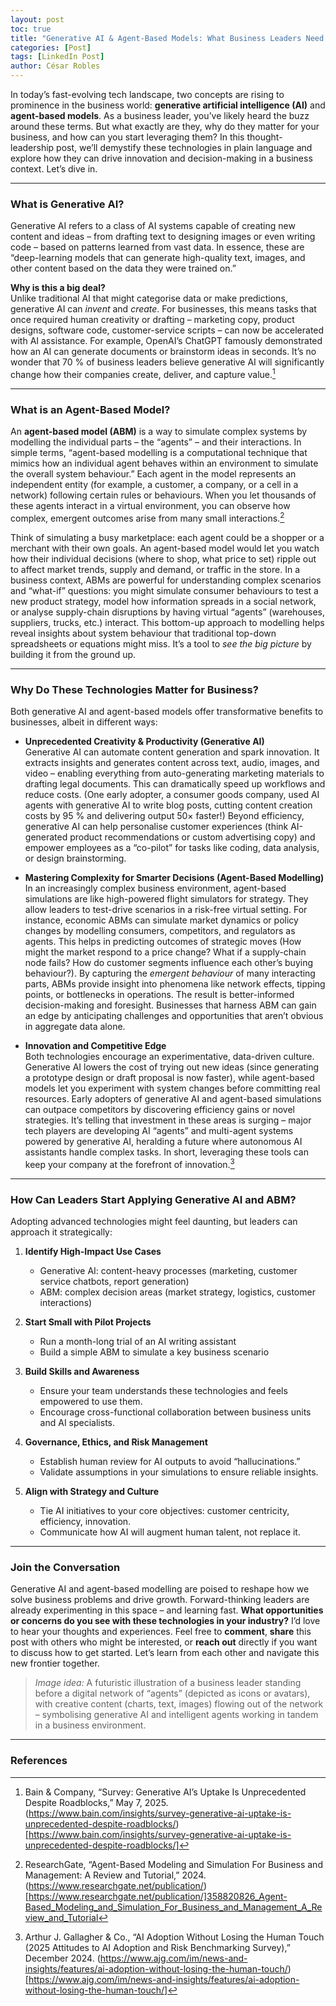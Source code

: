 ```yaml
---
layout: post
toc: true
title: "Generative AI & Agent-Based Models: What Business Leaders Need to Know"
categories: [Post]
tags: [LinkedIn Post]
author: César Robles
---
```

In today’s fast-evolving tech landscape, two concepts are rising to prominence in the business world: **generative artificial intelligence (AI)** and **agent-based models**. As a business leader, you’ve likely heard the buzz around these terms. But what exactly are they, why do they matter for your business, and how can you start leveraging them? In this thought-leadership post, we’ll demystify these technologies in plain language and explore how they can drive innovation and decision-making in a business context. Let’s dive in.

---

### What is Generative AI?

Generative AI refers to a class of AI systems capable of creating new content and ideas – from drafting text to designing images or even writing code – based on patterns learned from vast data. In essence, these are “deep-learning models that can generate high-quality text, images, and other content based on the data they were trained on.”

**Why is this a big deal?**  
Unlike traditional AI that might categorise data or make predictions, generative AI can _invent_ and _create_. For businesses, this means tasks that once required human creativity or drafting – marketing copy, product designs, software code, customer-service scripts – can now be accelerated with AI assistance. For example, OpenAI’s ChatGPT famously demonstrated how an AI can generate documents or brainstorm ideas in seconds. It’s no wonder that 70 % of business leaders believe generative AI will significantly change how their companies create, deliver, and capture value.[^1]

---

### What is an Agent-Based Model?

An **agent-based model (ABM)** is a way to simulate complex systems by modelling the individual parts – the “agents” – and their interactions. In simple terms, “agent-based modelling is a computational technique that mimics how an individual agent behaves within an environment to simulate the overall system behaviour.” Each agent in the model represents an independent entity (for example, a customer, a company, or a cell in a network) following certain rules or behaviours. When you let thousands of these agents interact in a virtual environment, you can observe how complex, emergent outcomes arise from many small interactions.[^2]

Think of simulating a busy marketplace: each agent could be a shopper or a merchant with their own goals. An agent-based model would let you watch how their individual decisions (where to shop, what price to set) ripple out to affect market trends, supply and demand, or traffic in the store. In a business context, ABMs are powerful for understanding complex scenarios and “what-if” questions: you might simulate consumer behaviours to test a new product strategy, model how information spreads in a social network, or analyse supply-chain disruptions by having virtual “agents” (warehouses, suppliers, trucks, etc.) interact. This bottom-up approach to modelling helps reveal insights about system behaviour that traditional top-down spreadsheets or equations might miss. It’s a tool to _see the big picture_ by building it from the ground up.

---

### Why Do These Technologies Matter for Business?

Both generative AI and agent-based models offer transformative benefits to businesses, albeit in different ways:

- **Unprecedented Creativity & Productivity (Generative AI)**  
  Generative AI can automate content generation and spark innovation. It extracts insights and generates content across text, audio, images, and video – enabling everything from auto-generating marketing materials to drafting legal documents. This can dramatically speed up workflows and reduce costs. (One early adopter, a consumer goods company, used AI agents with generative AI to write blog posts, cutting content creation costs by 95 % and delivering output 50× faster!) Beyond efficiency, generative AI can help personalise customer experiences (think AI-generated product recommendations or custom advertising copy) and empower employees as a “co-pilot” for tasks like coding, data analysis, or design brainstorming.

- **Mastering Complexity for Smarter Decisions (Agent-Based Modelling)**  
  In an increasingly complex business environment, agent-based simulations are like high-powered flight simulators for strategy. They allow leaders to test-drive scenarios in a risk-free virtual setting. For instance, economic ABMs can simulate market dynamics or policy changes by modelling consumers, competitors, and regulators as agents. This helps in predicting outcomes of strategic moves (How might the market respond to a price change? What if a supply-chain node fails? How do customer segments influence each other’s buying behaviour?). By capturing the _emergent behaviour_ of many interacting parts, ABMs provide insight into phenomena like network effects, tipping points, or bottlenecks in operations. The result is better-informed decision-making and foresight. Businesses that harness ABM can gain an edge by anticipating challenges and opportunities that aren’t obvious in aggregate data alone.

- **Innovation and Competitive Edge**  
  Both technologies encourage an experimentative, data-driven culture. Generative AI lowers the cost of trying out new ideas (since generating a prototype design or draft proposal is now faster), while agent-based models let you experiment with system changes before committing real resources. Early adopters of generative AI and agent-based simulations can outpace competitors by discovering efficiency gains or novel strategies. It’s telling that investment in these areas is surging – major tech players are developing AI “agents” and multi-agent systems powered by generative AI, heralding a future where autonomous AI assistants handle complex tasks. In short, leveraging these tools can keep your company at the forefront of innovation.[^3]

---

### How Can Leaders Start Applying Generative AI and ABM?

Adopting advanced technologies might feel daunting, but leaders can approach it strategically:

1. **Identify High-Impact Use Cases**  
   - Generative AI: content-heavy processes (marketing, customer service chatbots, report generation)  
   - ABM: complex decision areas (market strategy, logistics, customer interactions)

2. **Start Small with Pilot Projects**  
   - Run a month-long trial of an AI writing assistant  
   - Build a simple ABM to simulate a key business scenario

3. **Build Skills and Awareness**  
   - Ensure your team understands these technologies and feels empowered to use them.  
   - Encourage cross-functional collaboration between business units and AI specialists.

4. **Governance, Ethics, and Risk Management**  
   - Establish human review for AI outputs to avoid “hallucinations.”  
   - Validate assumptions in your simulations to ensure reliable insights.

5. **Align with Strategy and Culture**  
   - Tie AI initiatives to your core objectives: customer centricity, efficiency, innovation.  
   - Communicate how AI will augment human talent, not replace it.

---

### Join the Conversation

Generative AI and agent-based modelling are poised to reshape how we solve business problems and drive growth. Forward-thinking leaders are already experimenting in this space – and learning fast. **What opportunities or concerns do you see with these technologies in your industry?** I’d love to hear your thoughts and experiences. Feel free to **comment**, **share** this post with others who might be interested, or **reach out** directly if you want to discuss how to get started. Let’s learn from each other and navigate this new frontier together.

> *Image idea:* A futuristic illustration of a business leader standing before a digital network of “agents” (depicted as icons or avatars), with creative content (charts, text, images) flowing out of the network – symbolising generative AI and intelligent agents working in tandem in a business environment.

---

### References

[^1]: Bain & Company, “Survey: Generative AI’s Uptake Is Unprecedented Despite Roadblocks,” May 7, 2025. (https://www.bain.com/insights/survey-generative-ai-uptake-is-unprecedented-despite-roadblocks/)[https://www.bain.com/insights/survey-generative-ai-uptake-is-unprecedented-despite-roadblocks/]  
[^2]: ResearchGate, “Agent-Based Modeling and Simulation For Business and Management: A Review and Tutorial,” 2024. (https://www.researchgate.net/publication/)[https://www.researchgate.net/publication/]358820826_Agent-Based_Modeling_and_Simulation_For_Business_and_Management_A_Review_and_Tutorial  
[^3]: Arthur J. Gallagher & Co., “AI Adoption Without Losing the Human Touch (2025 Attitudes to AI Adoption and Risk Benchmarking Survey),” December 2024. (https://www.ajg.com/im/news-and-insights/features/ai-adoption-without-losing-the-human-touch/)[https://www.ajg.com/im/news-and-insights/features/ai-adoption-without-losing-the-human-touch/]  
[^4]: North CM & Macal CJ, “Agent-based modelling: Methods and techniques for simulating human systems,” *Proceedings of the National Academy of Sciences*, 2008. (https://www.ncbi.nlm.nih.gov/pmc/articles/PMC128598/)[https://www.ncbi.nlm.nih.gov/pmc/articles/PMC128598/]  